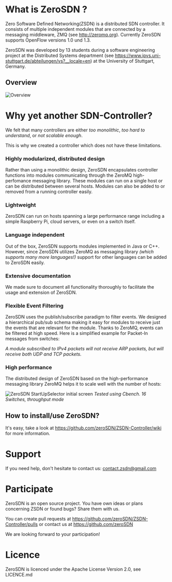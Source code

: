 # What is ZeroSDN ?

Zero Software Defined Networking(ZSDN) is a distributed SDN controller. It consists of multiple independent modules that are connected by a messaging middleware, ZMQ (see http://zeromq.org). Currently ZeroSDN supports OpenFlow versions 1.0 und 1.3.

ZeroSDN was developed by 13 students during a software engineering project at the Distributed Systems department (see https://www.ipvs.uni-stuttgart.de/abteilungen/vs?__locale=en) at the University of Stuttgart, Germany.

## Overview

![Overview](http://alki.square7.de/zsdn/MessageBus_modules.png)

# Why yet another SDN-Controller?

We felt that many controllers are either _too monolithic_, _too hard to understand_, or _not scalable enough_. 

This is why we created a controller which does not have these limitations.

### Highly modularized, distributed design

Rather than using a monolithic design, ZeroSDN encapsulates controller functions into modules communicating through the ZeroMQ high-perfomance messaging library. These modules can run on a single host or can be distributed between several hosts. Modules can also be added to or removed from a running controller easily.

### Lightweight

ZeroSDN can run on hosts spanning a large performance range including a simple Raspberry Pi, cloud servers, or even on a switch itself.

### Language independent

Out of the box, ZeroSDN supports modules implemented in Java or C++. However, since ZeroSDN utilizes ZeroMQ as messaging library _(which supports many more languages!)_ support for other languages can be added to ZeroSDN easily.

### Extensive documentation

We made sure to document all functionality thoroughly to facilitate the usage and extension of ZeroSDN.

### Flexible Event Filtering

ZeroSDN uses the publish/subscribe paradigm to filter events. We designed a hierarchical pub/sub schema making it easy for modules to receive just the events that are relevant for the module. Thanks to ZeroMQ, events can be filtered at high speed. Here is a simplified example for Packet-In messages from switches:

_A module subscribed to IPv4 packets will not receive ARP packets, but will receive both UDP and TCP packets._

### High performance

The distributed design of ZeroSDN based on the high-performance messaging library ZeroMQ helps it to scale well with the number of hosts:

![ZeroSDN StartUpSelector initial screen](http://alki.square7.de/zsdn/throughput_4_node.png)
_Tested using Cbench. 16 Switches, throughput mode_

## How to install/use ZeroSDN?

It's easy, take a look at https://github.com/zeroSDN/ZSDN-Controller/wiki for more information.

# Support

If you need help, don't hesitate to contact us:
contact.zsdn@gmail.com

# Participate

ZeroSDN is an open source project. You have own ideas or plans concerning ZSDN or found bugs? Share them with us.

You can create pull requests at https://github.com/zeroSDN/ZSDN-Controller/pulls or contact us at https://github.com/zeroSDN

We are looking forward to your participation!

# Licence

ZeroSDN is licenced under the Apache License Version 2.0, see LICENCE.md

